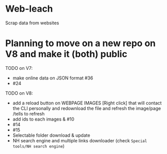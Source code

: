 # Web-leach
Scrap data from websites

# Planning to move on a new repo on V8 and make it (both) public 

TODO on V7:
  * make online data on JSON format #36
  * #24

TODO on V8:
  * add a reload button on WEBPAGE IMAGES [Right click] that will contact the CLI personally and redownload the file and refresh the image/page /tells to refresh
  * add ids to each images & #10
  * #14
  * #15
  * Selectable folder download & update
  * NH search engine and multiple links downloader (check `Special tools/NH search engine`)
